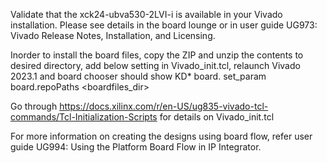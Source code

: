 Validate that the xck24-ubva530-2LVI-i is available in your Vivado installation.
Please see details in the board lounge or in user guide UG973: Vivado Release Notes, Installation, and Licensing.

Inorder to install the board files,  copy the ZIP and unzip the contents to desired directory, add below setting in Vivado_init.tcl,  relaunch Vivado 2023.1 and board chooser should show KD* board. 
set_param board.repoPaths <boardfiles_dir>

Go through https://docs.xilinx.com/r/en-US/ug835-vivado-tcl-commands/Tcl-Initialization-Scripts for details on Vivado_init.tcl

For more information on creating the designs using board flow, refer user guide UG994: Using the Platform Board Flow in IP Integrator.